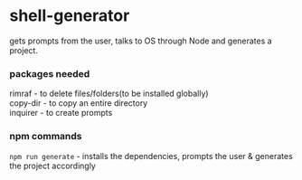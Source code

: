 # shell-generator
gets prompts from the user, talks to OS through Node and generates a project.

### packages needed 
rimraf - to delete files/folders(to be installed globally)</br>
copy-dir - to copy an entire directory</br>
inquirer - to create prompts

### npm commands 
`npm run generate` - installs the dependencies, prompts the user & generates the project accordingly